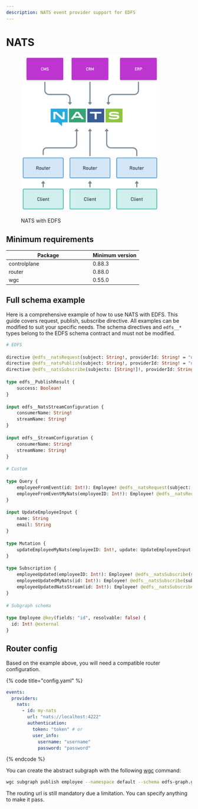 ```yaml
---
description: NATS event provider support for EDFS
---
```


# NATS

<figure><img src="../../../.gitbook/assets/image (114).png" alt="" width="375"><figcaption><p>NATS with EDFS</p></figcaption></figure>

## Minimum requirements

<table><thead><tr><th width="214">Package</th><th>Minimum version</th></tr></thead><tbody><tr><td>controlplane</td><td>0.88.3</td></tr><tr><td>router</td><td>0.88.0</td></tr><tr><td>wgc</td><td>0.55.0</td></tr></tbody></table>

## Full schema example

Here is a comprehensive example of how to use NATS with EDFS. This guide covers request, publish, subscribe directive. All examples can be modified to suit your specific needs. The schema directives and `edfs__*` types belong to the EDFS schema contract and must not be modified.

```graphql
# EDFS

directive @edfs__natsRequest(subject: String!, providerId: String! = "default") on FIELD_DEFINITION
directive @edfs__natsPublish(subject: String!, providerId: String! = "default") on FIELD_DEFINITION
directive @edfs__natsSubscribe(subjects: [String!]!, providerId: String! = "default", streamConfiguration: edfs__NatsStreamConfiguration) on FIELD_DEFINITION

type edfs__PublishResult {
    success: Boolean!
}

input edfs__NatsStreamConfiguration {
    consumerName: String!
    streamName: String!
}

input edfs__StreamConfiguration {
    consumerName: String!
    streamName: String!
}

# Custom

type Query {
    employeeFromEvent(id: Int!): Employee! @edfs__natsRequest(subject: "getEmployee.{{ args.id }}", providerId: "my-nats")
    employeeFromEventMyNats(employeeID: Int!): Employee! @edfs__natsRequest(subject: "getEmployeeMyNats.{{ args.employeeID }}", providerId: "my-nats")
}

input UpdateEmployeeInput {
    name: String
    email: String
}

type Mutation {
    updateEmployeeMyNats(employeeID: Int!, update: UpdateEmployeeInput!): edfs__PublishResult! @edfs__natsPublish(subject: "employeeUpdatedMyNats.{{ args.employeeID }}", providerId: "my-nats")
}

type Subscription {
    employeeUpdated(employeeID: Int!): Employee! @edfs__natsSubscribe(subjects: ["employeeUpdated.{{ args.employeeID }}"])
    employeeUpdatedMyNats(id: Int!): Employee! @edfs__natsSubscribe(subjects: ["employeeUpdatedMyNats.{{ args.id }}", "employeeUpdatedMyNatsTwo.{{ args.id }}"], providerId: "my-nats")
    employeeUpdatedNatsStream(id: Int!): Employee! @edfs__natsSubscribe(subjects: ["employeeUpdated.{{ args.id }}"], streamConfiguration: { consumerName: "consumerName", streamName: "streamName"}, providerId: "my-nats")
}

# Subgraph schema

type Employee @key(fields: "id", resolvable: false) {
  id: Int! @external
}
```

## Router config

Based on the example above, you will need a compatible router configuration.

{% code title="config.yaml" %}
```yaml
events:
  providers:
    nats:
      - id: my-nats
        url: "nats://localhost:4222"
        authentication: 
          token: "token" # or
          user_info: 
            username: "username"
            password: "password"
```
{% endcode %}

You can create the abstract subgraph with the following [wgc](../../../cli/intro.md) command:

```bash
wgc subgraph publish employee --namespace default --schema edfs-graph.graphqls --routing-url http://localhost:4004/graphql
```

The routing url is still mandatory due a limitation. You can specify anything to make it pass.
